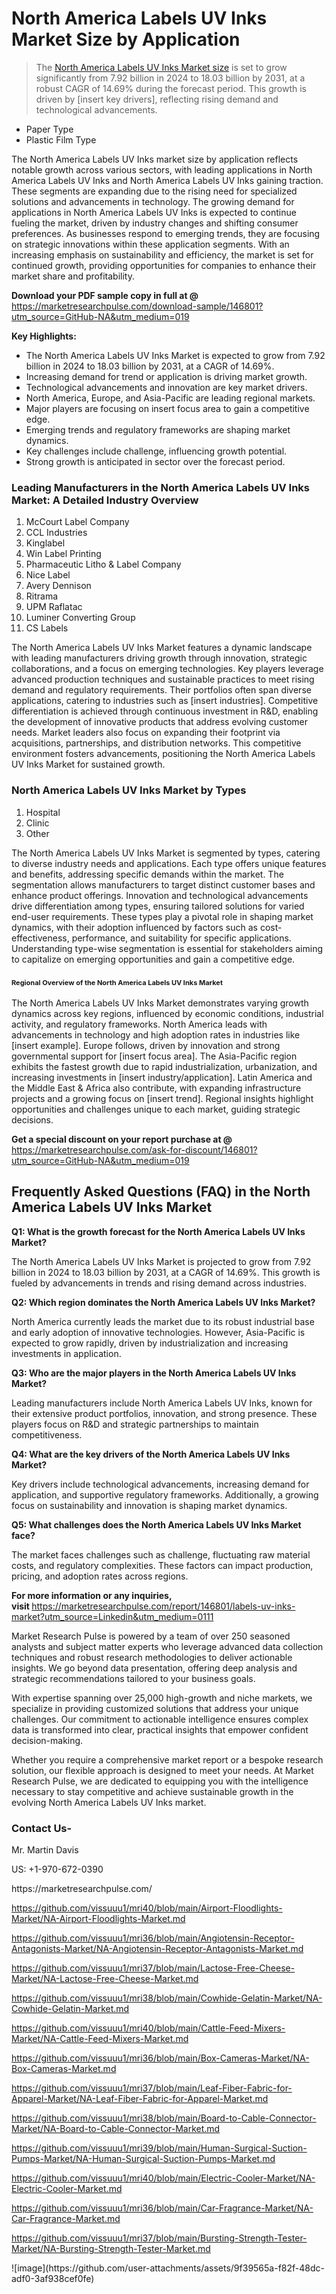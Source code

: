 <h1>North America Labels UV Inks Market&nbsp;Size by Application</h1><blockquote><p>The <a href="https://marketresearchpulse.com/download-sample/146801?utm_source=GitHub-NA&amp;utm_medium=019">North America Labels UV Inks Market size</a> is set to grow significantly from 7.92 billion in 2024 to 18.03 billion by 2031, at a robust CAGR of 14.69% during the forecast period. This growth is driven by [insert key drivers], reflecting rising demand and technological advancements.</p></blockquote><ul><li>Paper Type<li> Plastic Film Type</li></ul><p>The North America Labels UV Inks market size by application reflects notable growth across various sectors, with leading applications in North America Labels UV Inks and North America Labels UV Inks gaining traction. These segments are expanding due to the rising need for specialized solutions and advancements in technology. The growing demand for applications in North America Labels UV Inks is expected to continue fueling the market, driven by industry changes and shifting consumer preferences. As businesses respond to emerging trends, they are focusing on strategic innovations within these application segments. With an increasing emphasis on sustainability and efficiency, the market is set for continued growth, providing opportunities for companies to enhance their market share and profitability.</p><p><strong>Download your PDF sample copy in full at @ </strong><a href="https://marketresearchpulse.com/download-sample/146801?utm_source=GitHub-NA&amp;utm_medium=019">https://marketresearchpulse.com/download-sample/146801?utm_source=GitHub-NA&amp;utm_medium=019</a></p><p><strong>Key Highlights: </strong></p><ul><li>The North America Labels UV Inks Market is expected to grow from 7.92 billion in 2024 to 18.03 billion by 2031, at a CAGR of 14.69%.</li><li>Increasing demand for trend or application is driving market growth.</li><li>Technological advancements and innovation are key market drivers.</li><li>North America, Europe, and Asia-Pacific are leading regional markets.</li><li>Major players are focusing on insert focus area to gain a competitive edge.</li><li>Emerging trends and regulatory frameworks are shaping market dynamics.</li><li>Key challenges include challenge, influencing growth potential.</li><li>Strong growth is anticipated in sector over the forecast period.</li></ul><h3>Leading Manufacturers in the North America Labels UV Inks Market: A Detailed Industry Overview</h3><ol><li>McCourt Label Company</li><li>CCL Industries</li><li>Kinglabel</li><li>Win Label Printing</li><li>Pharmaceutic Litho & Label Company</li><li>Nice Label</li><li>Avery Dennison</li><li>Ritrama</li><li>UPM Raflatac</li><li>Luminer Converting Group</li><li>CS Labels</li></ol><div class="flex max-w-full flex-col flex-grow"><div class="min-h-8 text-message flex w-full flex-col items-end gap-2 whitespace-normal break-words [.text-message+&amp;]:mt-5" dir="auto" data-message-author-role="assistant" data-message-id="fd8432e4-4910-450d-b182-61b7bfb0a01f" data-message-model-slug="gpt-4o"><div class="flex w-full flex-col gap-1 empty:hidden first:pt-[3px]"><div class="markdown prose w-full break-words dark:prose-invert light"><p>The North America Labels UV Inks Market features a dynamic landscape with leading manufacturers driving growth through innovation, strategic collaborations, and a focus on emerging technologies. Key players leverage advanced production techniques and sustainable practices to meet rising demand and regulatory requirements. Their portfolios often span diverse applications, catering to industries such as [insert industries]. Competitive differentiation is achieved through continuous investment in R&amp;D, enabling the development of innovative products that address evolving customer needs. Market leaders also focus on expanding their footprint via acquisitions, partnerships, and distribution networks. This competitive environment fosters advancements, positioning the North America Labels UV Inks Market for sustained growth.</p></div></div></div></div><h3>North America Labels UV Inks Market by Types</h3><ol><li>Hospital<li> Clinic<li> Other</li></ol><div class="flex max-w-full flex-col flex-grow"><div class="min-h-8 text-message flex w-full flex-col items-end gap-2 whitespace-normal break-words [.text-message+&amp;]:mt-5" dir="auto" data-message-author-role="assistant" data-message-id="084470be-0bb7-4664-bddf-5156b4f41249" data-message-model-slug="gpt-4o-mini"><div class="flex w-full flex-col gap-1 empty:hidden first:pt-[3px]"><div class="markdown prose w-full break-words dark:prose-invert light"><p>The North America Labels UV Inks Market is segmented by types, catering to diverse industry needs and applications. Each type offers unique features and benefits, addressing specific demands within the market. The segmentation allows manufacturers to target distinct customer bases and enhance product offerings. Innovation and technological advancements drive differentiation among types, ensuring tailored solutions for varied end-user requirements. These types play a pivotal role in shaping market dynamics, with their adoption influenced by factors such as cost-effectiveness, performance, and suitability for specific applications. Understanding type-wise segmentation is essential for stakeholders aiming to capitalize on emerging opportunities and gain a competitive edge.</p></div></div></div></div><h3><span style="font-size: 11px;">Regional Overview of the North America Labels UV Inks Market</span></h3><div class="flex max-w-full flex-col flex-grow"><div class="min-h-8 text-message flex w-full flex-col items-end gap-2 whitespace-normal break-words [.text-message+&amp;]:mt-5" dir="auto" data-message-author-role="assistant" data-message-id="e9038762-ce64-4e30-91c9-9bd413514231" data-message-model-slug="gpt-4o-mini"><div class="flex w-full flex-col gap-1 empty:hidden first:pt-[3px]"><div class="markdown prose w-full break-words dark:prose-invert light"><p>The North America Labels UV Inks Market demonstrates varying growth dynamics across key regions, influenced by economic conditions, industrial activity, and regulatory frameworks. North America leads with advancements in technology and high adoption rates in industries like [insert example]. Europe follows, driven by innovation and strong governmental support for [insert focus area]. The Asia-Pacific region exhibits the fastest growth due to rapid industrialization, urbanization, and increasing investments in [insert industry/application]. Latin America and the Middle East &amp; Africa also contribute, with expanding infrastructure projects and a growing focus on [insert trend]. Regional insights highlight opportunities and challenges unique to each market, guiding strategic decisions.</p></div></div></div></div><p><strong>Get a special discount on your report purchase at @ </strong><a href="https://marketresearchpulse.com/ask-for-discount/146801?utm_source=GitHub-NA&amp;utm_medium=019">https://marketresearchpulse.com/ask-for-discount/146801?utm_source=GitHub-NA&amp;utm_medium=019</a></p><h2>Frequently Asked Questions (FAQ) in the North America Labels UV Inks Market</h2><p><strong>Q1: What is the growth forecast for the North America Labels UV Inks Market?</strong></p><p>The North America Labels UV Inks Market is projected to grow from 7.92 billion in 2024 to 18.03 billion by 2031, at a CAGR of 14.69%. This growth is fueled by advancements in trends and rising demand across industries.</p><p><strong>Q2: Which region dominates the North America Labels UV Inks Market?</strong></p><p>North America currently leads the market due to its robust industrial base and early adoption of innovative technologies. However, Asia-Pacific is expected to grow rapidly, driven by industrialization and increasing investments in application.</p><p><strong>Q3: Who are the major players in the North America Labels UV Inks Market?</strong></p><p>Leading manufacturers include North America Labels UV Inks, known for their extensive product portfolios, innovation, and strong presence. These players focus on R&amp;D and strategic partnerships to maintain competitiveness.</p><p><strong>Q4: What are the key drivers of the North America Labels UV Inks Market?</strong></p><p>Key drivers include technological advancements, increasing demand for application, and supportive regulatory frameworks. Additionally, a growing focus on sustainability and innovation is shaping market dynamics.</p><p><strong>Q5: What challenges does the North America Labels UV Inks Market face?</strong></p><p>The market faces challenges such as challenge, fluctuating raw material costs, and regulatory complexities. These factors can impact production, pricing, and adoption rates across regions.</p><p><strong>For more information or any inquiries, visit&nbsp;</strong><a href="https://marketresearchpulse.com/report/146801/labels-uv-inks-market?utm_source=Linkedin&utm_medium=0111">https://marketresearchpulse.com/report/146801/labels-uv-inks-market?utm_source=Linkedin&utm_medium=0111</a></p><p>Market Research Pulse is powered by a team of over 250 seasoned analysts and subject matter experts who leverage advanced data collection techniques and robust research methodologies to deliver actionable insights. We go beyond data presentation, offering deep analysis and strategic recommendations tailored to your business goals.</p><p>With expertise spanning over 25,000 high-growth and niche markets, we specialize in providing customized solutions that address your unique challenges. Our commitment to actionable intelligence ensures complex data is transformed into clear, practical insights that empower confident decision-making.</p><p>Whether you require a comprehensive market report or a bespoke research solution, our flexible approach is designed to meet your needs. At Market Research Pulse, we are dedicated to equipping you with the intelligence necessary to stay competitive and achieve sustainable growth in the evolving North America Labels UV Inks market.</p><h3><strong>Contact Us-</strong></h3><p>Mr. Martin Davis</p><p>US: +1-970-672-0390</p><p>https://marketresearchpulse.com/</p><p><a href="https://github.com/vissuuu1/mri40/blob/main/Airport-Floodlights-Market/NA-Airport-Floodlights-Market.md">https://github.com/vissuuu1/mri40/blob/main/Airport-Floodlights-Market/NA-Airport-Floodlights-Market.md</a></p><p><a href="https://github.com/vissuuu1/mri36/blob/main/Angiotensin-Receptor-Antagonists-Market/NA-Angiotensin-Receptor-Antagonists-Market.md">https://github.com/vissuuu1/mri36/blob/main/Angiotensin-Receptor-Antagonists-Market/NA-Angiotensin-Receptor-Antagonists-Market.md</a></p><p><a href="https://github.com/vissuuu1/mri37/blob/main/Lactose-Free-Cheese-Market/NA-Lactose-Free-Cheese-Market.md">https://github.com/vissuuu1/mri37/blob/main/Lactose-Free-Cheese-Market/NA-Lactose-Free-Cheese-Market.md</a></p><p><a href="https://github.com/vissuuu1/mri38/blob/main/Cowhide-Gelatin-Market/NA-Cowhide-Gelatin-Market.md">https://github.com/vissuuu1/mri38/blob/main/Cowhide-Gelatin-Market/NA-Cowhide-Gelatin-Market.md</a></p><p><a href="https://github.com/vissuuu1/mri40/blob/main/Cattle-Feed-Mixers-Market/NA-Cattle-Feed-Mixers-Market.md">https://github.com/vissuuu1/mri40/blob/main/Cattle-Feed-Mixers-Market/NA-Cattle-Feed-Mixers-Market.md</a></p><p><a href="https://github.com/vissuuu1/mri36/blob/main/Box-Cameras-Market/NA-Box-Cameras-Market.md">https://github.com/vissuuu1/mri36/blob/main/Box-Cameras-Market/NA-Box-Cameras-Market.md</a></p><p><a href="https://github.com/vissuuu1/mri37/blob/main/Leaf-Fiber-Fabric-for-Apparel-Market/NA-Leaf-Fiber-Fabric-for-Apparel-Market.md">https://github.com/vissuuu1/mri37/blob/main/Leaf-Fiber-Fabric-for-Apparel-Market/NA-Leaf-Fiber-Fabric-for-Apparel-Market.md</a></p><p><a href="https://github.com/vissuuu1/mri38/blob/main/Board-to-Cable-Connector-Market/NA-Board-to-Cable-Connector-Market.md">https://github.com/vissuuu1/mri38/blob/main/Board-to-Cable-Connector-Market/NA-Board-to-Cable-Connector-Market.md</a></p><p><a href="https://github.com/vissuuu1/mri39/blob/main/Human-Surgical-Suction-Pumps-Market/NA-Human-Surgical-Suction-Pumps-Market.md">https://github.com/vissuuu1/mri39/blob/main/Human-Surgical-Suction-Pumps-Market/NA-Human-Surgical-Suction-Pumps-Market.md</a></p><p><a href="https://github.com/vissuuu1/mri40/blob/main/Electric-Cooler-Market/NA-Electric-Cooler-Market.md">https://github.com/vissuuu1/mri40/blob/main/Electric-Cooler-Market/NA-Electric-Cooler-Market.md</a></p><p><a href="https://github.com/vissuuu1/mri36/blob/main/Car-Fragrance-Market/NA-Car-Fragrance-Market.md">https://github.com/vissuuu1/mri36/blob/main/Car-Fragrance-Market/NA-Car-Fragrance-Market.md</a></p><p><a href="https://github.com/vissuuu1/mri37/blob/main/Bursting-Strength-Tester-Market/NA-Bursting-Strength-Tester-Market.md">https://github.com/vissuuu1/mri37/blob/main/Bursting-Strength-Tester-Market/NA-Bursting-Strength-Tester-Market.md</a></p>
![image](https://github.com/user-attachments/assets/9f39565a-f82f-48dc-adf0-3af938cef0fe)
